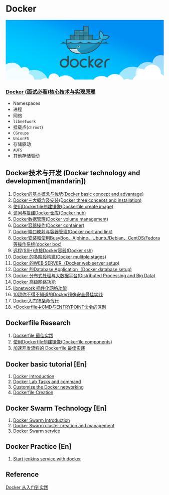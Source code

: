 # Docker

![Alt Image Text](images/docker_theme.jpg "Headline image")

### [Docker (面试必看)核心技术与实现原理](18docker_core_tech.md) 

* Namespaces
* 进程
* 网络
* `libnetwork`
* 挂载点(`chroot`)
* `CGroups`
* `UnionFS`
* 存储驱动
* `AUFS`
* 其他存储驱动

## Docker技术与开发 (Docker technology and development[mandarin])

1. [Docker的基本概念与优势(Docker basic concept and advantage)](1docker_basic_concept.md)
2. [Docker三大概念及安装(Docker three concepts and installation)](2docker_install.md)
3. [使用Dockerfile创建镜像(Dockerfile create image)](3docker_image.md)
4. [访问与搭建Docker仓库(Docker hub)](4docker_hub.md)
5. [Docker数据管理(Docker volume management)](5docker_data.md)
6. [Docker容器操作(Docker container)](6docker_container.md)
7. [Docker端口映射与容器管理(Docker port and link)](7docker_port.md)
8. [Docker安装和使用BusyBox、Alphine、Ubuntu/Debian、CentOS/Fedora等操作系统(docker box)
](8docker_box.md)
9. [远程(SSH)连接Docker容器(Docker ssh)](9docker_ssh.md)
10. [Docker 的多阶段构建(Docker mulitple stages)](10docer_stages.md)
11. [Docker 的WEB SERVER（Docker web server setup)](11doccker_webserver.md)
12. [Docker 的Database Application（Docker database setup)](12docker_database.md)
13. [Docker 分布式处理与大数据平台(Distributed Processing and Big Data)](13docker_dp_bigdata.md)
14. [Docker 高级网络功能](14docker_adv_Network.md)
15. [libnetwork 插件化网络功能](15docker_libnetwork_plugin.md)
16. [10项你不得不知道的Docker镜像安全最佳实践](16docker_10_practices.md)
17. [Docker入门18条命令行](17docker_18_commands.md)
18. [*Dockerfile中CMD与ENTRYPOINT命令的区别](20dockerfile_cmd_entry.md)

## Dockerfile Research

1. [Dockerfile 最佳实践](1dockerfile_best_practice.md)
2. [使用Dockerfile创建镜像(Dockerfile components)](3docker_image.md)
3. [加速开发流程的 Dockerfile 最佳实践](19dockerfile_code.md)


## Docker basic tutorial [En]

1. [Docker Introduction](1docker_intro_en.md)
2. [Docker Lab Tasks and command](2docker_labs_en.md)
3. [Customize the Docker networking](5docker_networking_en.md)
4. [Dockerfile Creation](6dockerfile_en.md)

## Docker Swarm Technology [En]

1. [Docker Swarm Introduction](7docker_swarm_en.md)
2. [Docker Swarm cluster creation and management](8docker_swarm2_en.md)
3. [Docker Swarm service](8docker_swarm3_en.md)

## Docker Practice [En]

1. [Start jenkins service with docker](4docker_jenkins_en.md)


## Reference
[Docker 从入门到实践](https://yeasy.gitbooks.io/docker_practice/)



